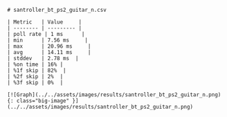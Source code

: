 
    # santroller_bt_ps2_guitar_n.csv

    | Metric   | Value     |
    | -------- | --------- |
    | poll rate | 1 ms      |
    | min      | 7.56 ms     |
    | max      | 20.96 ms     |
    | avg      | 14.11 ms     |
    | stddev   | 2.78 ms  |
    | %on time | 16% |
    | %1f skip | 82%  |
    | %2f skip | 2%  |
    | %3f skip | 0%  |

    [![Graph](../../assets/images/results/santroller_bt_ps2_guitar_n.png){: class="big-image" }](../../assets/images/results/santroller_bt_ps2_guitar_n.png)

    